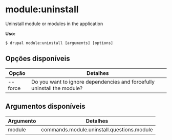 # module:uninstall
Uninstall module or modules in the application

**Uso:**
```
$ drupal module:uninstall [arguments] [options]
```

## Opções disponíveis
Opção | Detalhes
-------|-------------
--force | Do you want to ignore dependencies and forcefully uninstall the module?

## Argumentos disponíveis
Argumento | Detalhes
---------|-------------
module | commands.module.uninstall.questions.module
